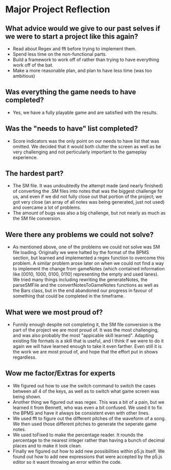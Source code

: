 # Major Project Reflection

## What advice would we give to our past selves if we were to start a project like this again?
- Read about Regex and fft before trying to implement them.
- Spend less time on the non-functional parts.
- Build a framework to work off of rather than trying to have everything work off of the bat.
- Make a more reasonable plan, and plan to have less time (was too ambitious)

## Was everything the game needs to have completed?
- Yes, we have a fully playable game and are satisfied with the results.

## Was the "needs to have" list completed? 
- Score indicators was the only point on our needs to have list that was omitted. We decided that it would both clutter the screen as well as be very challenging and not perticularly important to the gameplay experience.

## The hardest part?
- The SM file. It was undoubtedly the attempt made (and nearly finished) of converting the .SM files into notes that was the biggest challenge for us, and even if we did not fully close out that portion of the project; we got very close (an array of all notes was being generated, just not used) and overcame a lot of problems.
- The amount of bugs was also a big challenge, but not nearly as much as the SM file conversion.

## Were there any problems we could not solve?
- As mentioned above, one of the problems we could not solve was SM file loading. Originally we were halted by the format of the BPMS section, but learned and implemented a regex function to overcome this problem. A similar problem arose later on when we could not find a way to implement the change from gameNotes (which contained information like [0010, 1000, 0100, 0110] representing the empty and used lanes). We tried many things including rewriting the generateNotes, the parseSMFile and the convertNotesToGameNotes functions as well as the Bars class, but in the end abandoned our progress in favour of something that could be completed in the timeframe.

## What were we most proud of?
- Funnily enough despite not completing it, the SM file conversion is the part of the project we are most proud of. It was the most challenging, and was also probably the most "appicable skill learned". Adapting existing file formats is a skill that is useful, and I think if we were to do it again we will have learned enough to take it even farther. Even still it is the work we are most proud of, and hope that the effort put in shows regardless.

## Wow me factor/Extras for experts
- We figured out how to use the switch command to switch the cases between all 4 of the keys, as well as to switch what game screen was being shown.
- Another thing we figured out was regex. This was a bit of a pain, but we learned it from Bennett, who was even a bit confused. We used it to fix the BPMS and have it always be consistent even with other lines.
- We used fft to figure out the different pitches of the waveform of a song. We then used those different pitches to generate the seperate game notes.
- We used toFixed to make the percentage reader. It rounds the percentage to the nearest integer rather than having a bunch of decimal places and to make it look clean.
- Finally we figured out how to add new possibilities within p5.js itself. We found out how to add new expressions that were accepted by the p5.js editor so it wasnt throwing an error within the code.